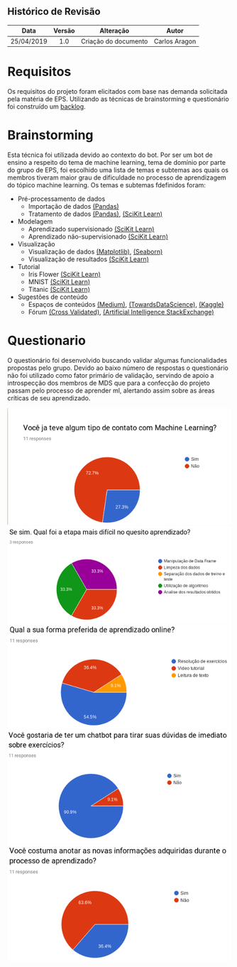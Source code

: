 ## Histórico de Revisão

|    Data    | Versão |	   Alteração    |      Autor     |
|:----------:|:------:|:---------------:|:--------------:|
| 25/04/2019 |  1.0   | Criação do documento |Carlos Aragon|

# Requisitos
Os requisitos do projeto foram elicitados com base nas demanda solicitada pela matéria de EPS.
Utilizando as técnicas de brainstorming e questionário foi construído um [backlog](Backlog.md).

# Brainstorming
Esta técnica foi utilizada devido ao contexto do bot. Por ser um bot de ensino a respeito do tema de machine learning, tema de domínio por parte do grupo de EPS, foi escolhido uma lista de temas e subtemas aos quais os membros tiveram maior grau de dificuldade no processo de aprendizagem do tópico machine learning. Os temas e subtemas fdefinidos foram:


* Pré-processamento de dados
    - Importação de dados [(Pandas)](https://pandas.pydata.org/)
    - Tratamento de dados [(Pandas)](https://pandas.pydata.org/), [(SciKit Learn)](https://scikit-learn.org/stable/modules/preprocessing.html)
* Modelagem
    - Aprendizado supervisionado [(SciKit Learn)](https://scikit-learn.org/stable/modules/preprocessing.html)
    - Aprendizado não-supervisionado [(SciKit Learn)](https://scikit-learn.org/stable/modules/preprocessing.html)
* Visualização
    - Visualização de dados [(Matplotlib)](https://matplotlib.org/), [(Seaborn)](https://seaborn.pydata.org/)
    - Visualização de resultados [(SciKit Learn)](https://scikit-learn.org/stable/modules/preprocessing.html)
* Tutorial
    - Iris Flower [(SciKit Learn)](https://scikit-learn.org/stable/modules/preprocessing.html)
    - MNIST [(SciKit Learn)](https://scikit-learn.org/stable/modules/preprocessing.html)
    - Titanic [(SciKit Learn)](https://scikit-learn.org/stable/modules/preprocessing.html)
* Sugestões de conteúdo
    - Espaços de conteúdos [(Medium)](https://medium.com/), [(TowardsDataScience)](https://towardsdatascience.com/), [(Kaggle)](https://kaggle.com)
    - Fórum [(Cross Validated)](https://stats.stackexchange.com/), [(Artificial Intelligence StackExchange)](https://ai.stackexchange.com/)


# Questionario
O questionário foi desenvolvido buscando validar algumas funcionalidades propostas pelo grupo. Devido ao baixo número de respostas o questionário não foi utilizado como fator primário de validação, servindo de apoio a introspecção dos membros de MDS que para a confecção do projeto passam pelo processo de aprender ml, alertando assim sobre as áreas críticas de seu aprendizado.

![](img/questionario_1.png)
![](img/questionario_2.png)
![](img/questionario_3.png)
![](img/questionario_4.png)
![](img/questionario_6.png)